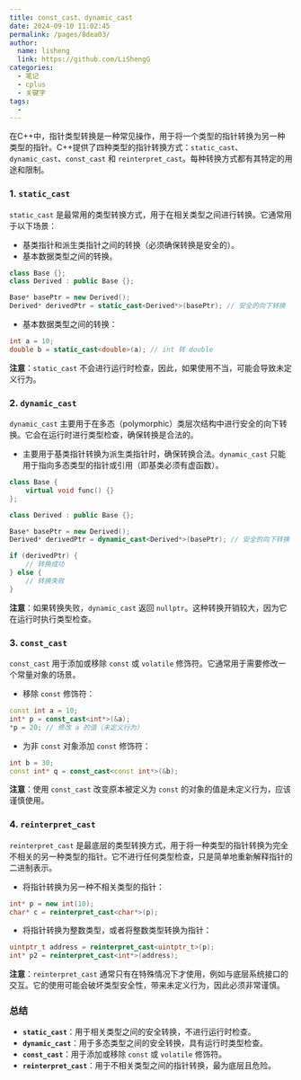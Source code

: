 ```yaml
---
title: const_cast、dynamic_cast
date: 2024-09-10 11:02:45
permalink: /pages/8dea03/
author: 
  name: lisheng
  link: https://github.com/LiShengG
categories: 
  - 笔记
  - cplus
  - 关键字
tags: 
  - 
---
```

在C++中，指针类型转换是一种常见操作，用于将一个类型的指针转换为另一种类型的指针。C++提供了四种类型的指针转换方式：`static_cast`、`dynamic_cast`、`const_cast` 和 `reinterpret_cast`。每种转换方式都有其特定的用途和限制。

### 1. `static_cast`

`static_cast` 是最常用的类型转换方式，用于在相关类型之间进行转换。它通常用于以下场景：

- 基类指针和派生类指针之间的转换（必须确保转换是安全的）。
- 基本数据类型之间的转换。

```cpp
class Base {};
class Derived : public Base {};

Base* basePtr = new Derived();
Derived* derivedPtr = static_cast<Derived*>(basePtr); // 安全的向下转换
```

- 基本数据类型之间的转换：

```cpp
int a = 10;
double b = static_cast<double>(a); // int 转 double
```

**注意**：`static_cast` 不会进行运行时检查，因此，如果使用不当，可能会导致未定义行为。

### 2. `dynamic_cast`

`dynamic_cast` 主要用于在多态（polymorphic）类层次结构中进行安全的向下转换。它会在运行时进行类型检查，确保转换是合法的。

- 主要用于基类指针转换为派生类指针时，确保转换合法。`dynamic_cast` 只能用于指向多态类型的指针或引用（即基类必须有虚函数）。

```cpp
class Base {
    virtual void func() {}
};

class Derived : public Base {};

Base* basePtr = new Derived();
Derived* derivedPtr = dynamic_cast<Derived*>(basePtr); // 安全的向下转换

if (derivedPtr) {
    // 转换成功
} else {
    // 转换失败
}
```

**注意**：如果转换失败，`dynamic_cast` 返回 `nullptr`。这种转换开销较大，因为它在运行时执行类型检查。

### 3. `const_cast`

`const_cast` 用于添加或移除 `const` 或 `volatile` 修饰符。它通常用于需要修改一个常量对象的场景。

- 移除 `const` 修饰符：

```cpp
const int a = 10;
int* p = const_cast<int*>(&a);
*p = 20; // 修改 a 的值（未定义行为）
```

- 为非 `const` 对象添加 `const` 修饰符：

```cpp
int b = 30;
const int* q = const_cast<const int*>(&b);
```

**注意**：使用 `const_cast` 改变原本被定义为 `const` 的对象的值是未定义行为，应该谨慎使用。

### 4. `reinterpret_cast`

`reinterpret_cast` 是最底层的类型转换方式，用于将一种类型的指针转换为完全不相关的另一种类型的指针。它不进行任何类型检查，只是简单地重新解释指针的二进制表示。

- 将指针转换为另一种不相关类型的指针：

```cpp
int* p = new int(10);
char* c = reinterpret_cast<char*>(p);
```

- 将指针转换为整数类型，或者将整数类型转换为指针：

```cpp
uintptr_t address = reinterpret_cast<uintptr_t>(p);
int* p2 = reinterpret_cast<int*>(address);
```

**注意**：`reinterpret_cast` 通常只有在特殊情况下才使用，例如与底层系统接口的交互。它的使用可能会破坏类型安全性，带来未定义行为，因此必须非常谨慎。

### 总结

- **`static_cast`**：用于相关类型之间的安全转换，不进行运行时检查。
- **`dynamic_cast`**：用于多态类型之间的安全转换，具有运行时类型检查。
- **`const_cast`**：用于添加或移除 `const` 或 `volatile` 修饰符。
- **`reinterpret_cast`**：用于不相关类型之间的指针转换，最为底层且危险。
